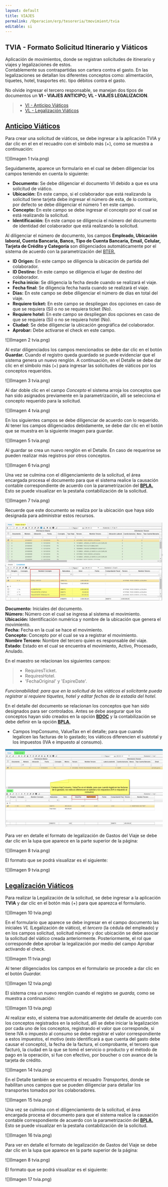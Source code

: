 ```yaml
---
layout: default
title: VIAJES
permalink: /Operacion/erp/tesoreria/tmovimient/tvia
editable: si
---
```


## TVIA - Formato Solicitud Itinerario y Viáticos 


Aplicación de movimientos, donde se registran solicitudes de itinerario y viajes y legalizaciones de estos.  
Contablemente sus contrapartidas son cartera contra el gasto. En las legalizaciones se detallan los diferentes conceptos como: alimentación, tiquetes, hotel, trasportes etc. tipo débitos contra el gasto.  

No olvide ingresar el tercero responsable, se manejan dos tipos de documentos un **VI - VIAJES ANTICIPO; VL - VIAJES LEGALIZACION**.

>+ [VI - Anticipo Viáticos](http://docs.oasiscom.com/Operacion/erp/tesoreria/tmovimient/tvia#vi---anticipo-viáticos)
>+ [VL - Legalización Viáticos](http://docs.oasiscom.com/Operacion/erp/tesoreria/tmovimient/tvia#vl---legalización-viáticos)

## [Anticipo Viáticos](http://docs.oasiscom.com/Operacion/erp/tesoreria/tmovimient/tvia#anticipo-viáticos)

Para crear una solicitud de viáticos, se debe ingresar a la aplicación TVIA y dar clic en el en el recuadro con el símbolo más (+), como se muestra a continuación: 

![](Imagen 1 tvia.png)

Seguidamente, aparece un formulario en el cual se deben diligenciar los campos teniendo en cuenta lo siguiente:

- **Documento:** Se debe diligenciar el documento VI debido a que es una solicitud de viático.  
- **Ubicación:** En este campo, si el colaborador que está realizando la solicitud tiene tarjeta debe ingresar el número de esta, de lo contrario, por defecto se debe diligenciar el número 1 en este campo.  
- **Concepto:** En este campo se debe ingresar el concepto por el cual se está realizando la solicitud.  
- **Identificación:** En este campo se diligencia el número del documento de identidad del colaborador que está realizando la solicitud.  

Al diligenciar el número de documento, los campos **Empleado, Ubicación laboral, Cuenta Bancaria, Banco, Tipo de Cuenta Bancaria, Email, Celular, Tarjeta de Crédito y Categoría** son diligenciados automáticamente por el sistema de acuerdo con la parametrización del [BTER.](http://docs.oasiscom.com/Operacion/common/btercer/bter)

- **ID Origen:** En este campo se diligencia la ubicación de partida del colaborador.  
- **ID Destino:** En este campo se diligencia el lugar de destino del colaborador.  
- **Fecha inicio:** Se diligencia la fecha desde cuando se realizará el viaje.  
- **Fecha final:** Se diligencia fecha hasta cuando se realizará el viaje.  
- **Días:** En este campo se debe diligenciar el número de días en total del viaje.  
- **Requiere ticket:** En este campo se despliegan dos opciones en caso de que se requiera (Si) o no se requiera ticket (No).  
- **Requiere hotel:** En este campo se despliegan dos opciones en caso de que se requiera (Si) o no se requiera hotel (No).  
- **Ciudad:** Se debe diligenciar la ubicación geográfica del colaborador.  
- **Aprobar:** Debe activarse el check en este campo.  

![](Imagen 2 tvia.png)

Al estar diligenciados los campos mencionados se debe dar clic en el botón **Guardar.** Cuando el registro queda guardado se puede evidenciar que el sistema genera un nuevo renglón. A continuación, en el Detalle se debe dar clic en el símbolo más (+) para ingresar las solicitudes de viáticos por los conceptos requeridos. 

![](Imagen 3 tvia.png)

Al dar doble clic en el campo *Concepto* el sistema arroja los conceptos que han sido asignados previamente en la parametrización, allí se selecciona el concepto requerido para la solicitud. 

![](Imagen 4 tvia.png)

En los siguientes campos se debe diligenciar de acuerdo con lo requerido.
Al tener los campos diligenciados debidamente, se debe dar clic en el botón que se muestra en la siguiente imagen para guardar.

![](Imagen 5 tvia.png)

Al guardar se crea un nuevo renglón en el Detalle. En caso de requerirse se pueden realizar más registros por otros conceptos. 

![](Imagen 6 tvia.png)

Una vez se culmina con el diligenciamiento de la solicitud, el área encargada procesa el documento para que el sistema realice la causación contable correspondiente de acuerdo con la parametrización del [**BPLA.**]() Esto se puede visualizar en la pestaña contabilización de la solicitud.

![](Imagen 7 tvia.png)

Recuerde que este documento se realiza por la ubicación que haya sido designada para administrar estos recursos.  

![](tvia1.png)

**Documento:** Iniciales del documento.  
**Número:** Número con el cual se ingresa al sistema el movimiento.  
**Ubicación:** Identificación numérica y nombre de la ubicación que genera el movimiento.  
**Fecha:** Fecha en la cual se hace el movimiento.  
**Concepto:** Concepto por el cual se va a registrar el movimiento.  
**Nombre Tercero:** Nombre del tercero quien es responsable del viaje.  
**Estado:** Estado en el cual se encuentra el movimiento, Activo, Procesado, Anulado.  

En el maestro se relacionan los siguientes campos:

>+ RequiresTicket.  
>+ RequiresHotel.  
>+ 'FechaOriginal' y 'ExpireDate'.  

*Funcionabilidad:  para que en la solicitud de los viáticos el solicitante pueda registrar si requiere tiquetes, hotel y editar fechas de la estadía del hotel.*  


En el detalle del documento se relacionan los conceptos que han sido designados para ser controlados. Antes se debe asegurar que los conceptos hayan sido creados en la opción [**BDOC**](http://docs.oasiscom.com/Operacion/common/bsistema/bdoc) y la contabilización se debe definir en la opción [**BPLA**.]()  


* Campos ImpConsumo, ValueTax en el detalle; para que cuando legalicen las facturas de lo gastado; los viáticos diferencien el subtotal y los impuestos (IVA e impuesto al consumo).  

![](tvia3.png)

Para ver en detalle el formato de legalización de Gastos del Viaje se debe dar clic en la lupa que aparece en la parte superior de la página:

![](Imagen 8 tvia.png)

El formato que se podrá visualizar es el siguiente:

![](Imagen 9 tvia.png)

## [Legalización Viáticos](http://docs.oasiscom.com/Operacion/erp/tesoreria/tmovimient/tvia#legalización-viáticos)

Para realizar la Legalización de la solicitud, se debe ingresar a la aplicación **TVIA** y dar clic en el botón más (+) para que aparezca el formulario.

![](Imagen 10 tvia.png)

En el formulario que aparece se debe ingresar en el campo documento las iniciales *VL* (Legalización de viático), el *tercero* (la cédula del empleado) y en los campos solicitud, solicitud número y doc ubicación se debe asociar la solicitud del viático creada anteriormente. Posteriormente, el rol que corresponde debe aprobar la legalización por medio del campo Aprobar activando el check. 

![](Imagen 11 tvia.png)

Al tener diligenciados los campos en el formulario se procede a dar clic en el botón *Guardar.*

![](Imagen 12 tvia.png)

El sistema crea un nuevo renglón cuando el registro se *guarda,* como se muestra a continuación: 

![](Imagen 13 tvia.png)

Al realizar esto, el sistema trae automáticamente del detalle de acuerdo con los conceptos registrados en la solicitud, allí se debe iniciar la legalización por cada uno de los conceptos, registrando el valor que corresponde, si tiene IVA o impuesto al consumo se debe registrar el valor correspondiente a estos impuestos, el motivo (esto identificará a que cuenta del gasto debe causar el concepto), la fecha de la factura, el comprobante, el tercero que facturó, la ciudad en la que se tomó el servicio o producto y el método de pago en la operación, si fue con efectivo, por boucher o con avance de la tarjeta de crédito.

![](Imagen 14 tvia.png)

En el Detalle también se encuentra el recuadro *Transportes*, donde se habilitan unos campos que se pueden diligenciar para detallar los transportes tomados por los colaboradores.

![](Imagen 15 tvia.png)

Una vez se culmina con el diligenciamiento de la solicitud, el área encargada procesa el documento para que el sistema realice la causación contable correspondiente de acuerdo con la parametrización del [**BPLA.**]() Esto se puede visualizar en la pestaña contabilización de la solicitud.

![](Imagen 16 tvia.png)

Para ver en detalle el formato de legalización de Gastos del Viaje se debe dar clic en la lupa que aparece en la parte superior de la página: 

![](Imagen 8 tvia.png)

El formato que se podrá visualizar es el siguiente: 

![](Imagen 17 tvia.png)























